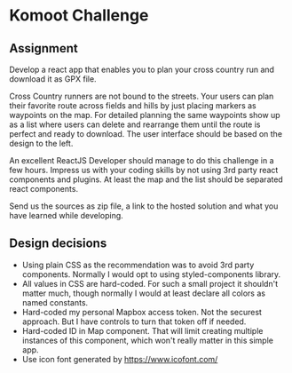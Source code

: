 # Komoot Challenge

## Assignment

Develop a react app that enables you to plan your cross country run and download it as GPX file.

Cross Country runners are not bound to the streets.
Your users can plan their favorite route across fields and
hills by just placing markers as waypoints on the map.
For detailed planning the same waypoints show up as a list where
users can delete and rearrange them until the route is perfect and ready to download.
The user interface should be based on the design to the left.

An excellent ReactJS Developer should manage to do this challenge in a few hours.
Impress us with your coding skills by not using 3rd party react components and plugins.
At least the map and the list should be separated react components.

Send us the sources as zip file, a link to the hosted solution and
what you have learned while developing.

## Design decisions

- Using plain CSS as the recommendation was to avoid 3rd party components.
  Normally I would opt to using styled-components library.
- All values in CSS are hard-coded.
  For such a small project it shouldn't matter much,
  though normally I would at least declare all colors as named constants.
- Hard-coded my personal Mapbox access token.
  Not the securest approach. But I have controls to turn that token off if needed.
- Hard-coded ID in Map component.
  That will limit creating multiple instances of this component,
  which won't really matter in this simple app.
- Use icon font generated by https://www.icofont.com/
